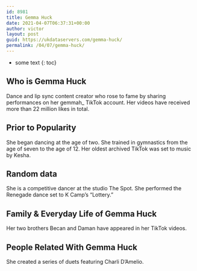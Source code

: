 ```yaml
---
id: 8981
title: Gemma Huck
date: 2021-04-07T06:37:31+00:00
author: victor
layout: post
guid: https://ukdataservers.com/gemma-huck/
permalink: /04/07/gemma-huck/
---
```


* some text
{: toc}


## Who is Gemma Huck



Dance and lip sync content creator who rose to fame by sharing performances on her gemmah_ TikTok account. Her videos have received more than 22 million likes in total.

                
                
                
## Prior to Popularity



She began dancing at the age of two. She trained in gymnastics from the age of seven to the age of 12. Her oldest archived TikTok was set to music by Kesha.

                
                
                
## Random data



She is a competitive dancer at the studio The Spot. She performed the Renegade dance set to K Camp&#8217;s &#8220;Lottery.&#8221; 

                
                
                
## Family & Everyday Life of Gemma Huck



Her two brothers Becan and Daman have appeared in her TikTok videos. 

                
                
                
## People Related With Gemma Huck



She created a series of duets featuring Charli D&#8217;Amelio.

                
              
            
          
          
          
